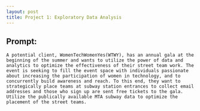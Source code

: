 ```yaml
---
layout: post
title: Project 1: Exploratory Data Analysis
---
```


## Prompt:
	A potential client, WomenTechWomenYes(WTWY), has an annual gala at the beginning of the summer and wants to utilize the power of data and analytics to optimize the effectiveness of their street team work. The event is seeking to fill the event space with individuals passionate about increasing the participation of women in technology, and to concurrently build awareness and reach. To this end, they want to strategically place teams at subway station entrances to collect email addresses and those who sign up are sent free tickets to the gala. Utilize the publically available MTA subway data to optimize the placement of the street teams. 


